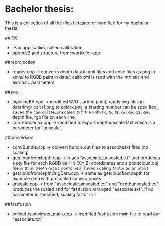 # Bachelor thesis: 
This is a collection of all the files I created or modified for my bachelor thesis.

##iOS

- iPad application, called calibration
- opencv2 and structure frameworks for app

##reprojection

- reader.cpp -> converts depth data in xml files and color files as png in xmls/ to RGBD pairs in data/, calib.xml is read with the intrinsic and extrinsic parameters

##svo

- pipelineBA.cpp -> modified SVO starting point, reads png files in data/img/ color1.png to colorx.png. a starting number can be specified. saves the "associate_unscaled.txt" file with tx, ty, tz, qx, qy, qz, qw, depth file, rgb file on each line.  
- src/reprojector.cpp -> modified to export depthunscaled.txt which is a parameter for "unscale".

##conversion

- convBundle.cpp -> convert bundle.out files to associte.txt files (no scaling)
- getcloudfromdepth.cpp -> reads "associate_unscaled.txt" and produces a ply file for each RGBD pair in (X,Y,Z) coordinates and a pointcloud.obj file with all depth maps combined. Takes scaling factor as an input
- getcloudfromdepthOrigData.cpp -> same as getcloudfromdepth for example data with prescaled camera poses
- unscale.cpp -> from "associcate_unscaled.txt" and "depthunscaled.txt" produces the scaled and for fastfusion arranged "associate.txt". if no parameter is specified, scaling factor is 1

##fastfusion

- onlinefusionviewer_main.cpp -> modified fastfusion main file to read our "associate.txt"
